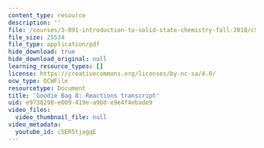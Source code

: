 ```yaml
---
content_type: resource
description: ''
file: /courses/3-091-introduction-to-solid-state-chemistry-fall-2018/cSER5tjagqE_transcript.pdf
file_size: 25534
file_type: application/pdf
hide_download: true
hide_download_original: null
learning_resource_types: []
license: https://creativecommons.org/licenses/by-nc-sa/4.0/
ocw_type: OCWFile
resourcetype: Document
title: 'Goodie Bag 8: Reactions transcript'
uid: e9738298-e009-419e-a9bd-e9e4f4ebade9
video_files:
  video_thumbnail_file: null
video_metadata:
  youtube_id: cSER5tjagqE
---
```

